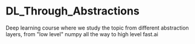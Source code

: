 # DL_Through_Abstractions
Deep learning course where we study the topic from different abstraction layers, from "low level" numpy all the way to high level fast.ai
